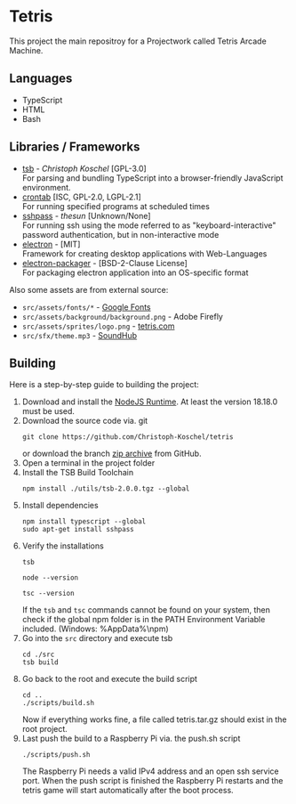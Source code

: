 # Tetris

This project the main repositroy for a Projectwork called Tetris Arcade Machine.

## Languages

- TypeScript
- HTML
- Bash

## Libraries / Frameworks

- [tsb](https://github.com/Christoph-Koschel/tsb) - _Christoph Koschel_ [GPL-3.0] \
  For parsing and bundling TypeScript into a browser-friendly JavaScript environment.
- [crontab](https://github.com/cronie-crond/cronie) [ISC, GPL-2.0, LGPL-2.1] \
  For running specified programs at scheduled times
- [sshpass](https://sourceforge.net/projects/sshpass/) - _thesun_ [Unknown/None] \
  For running ssh using the mode referred to as "keyboard-interactive" password authentication, but in non-interactive
  mode
- [electron](https://www.electronjs.org/) - [MIT] \
  Framework for creating desktop applications with Web-Languages
- [electron-packager](https://github.com/electron/packager) - [BSD-2-Clause License] \
  For packaging electron application into an OS-specific format

Also some assets are from external source:

- `src/assets/fonts/*` - [Google Fonts](https://fonts.google.com/)
- `src/assets/background/background.png` - Adobe Firefly
- `src/assets/sprites/logo.png` - [tetris.com](https://tetris.com)
- `src/sfx/theme.mp3` - [SoundHub](https://www.youtube.com/watch?v=63hoSNvS6Z4&ab_channel=SoundHub)

## Building

Here is a step-by-step guide to building the project:

1. Download and install the [NodeJS Runtime](https://nodejs.org/en). At least the version 18.18.0 must be used.
2. Download the source code
   via. git
   ```shell
   git clone https://github.com/Christoph-Koschel/tetris
   ```
   or download the branch [zip archive](https://github.com/Christoph-Koschel/tetris/archive/refs/heads/master.zip) from
   GitHub.
3. Open a terminal in the project folder
4. Install the TSB Build Toolchain
   ```shell
   npm install ./utils/tsb-2.0.0.tgz --global
   ```
5. Install dependencies
   ```shell
   npm install typescript --global
   sudo apt-get install sshpass
   ```  
6. Verify the installations
   ```shell
   tsb
   ```
   ```shell
   node --version
   ```
   ```shell
   tsc --version
   ```
   If the `tsb` and `tsc` commands cannot be found on your system, then check if the global npm folder is in the PATH
   Environment Variable included. (Windows: %AppData%\npm)
7. Go into the `src` directory and execute tsb
   ```shell
   cd ./src
   tsb build
   ```
8. Go back to the root and execute the build script
   ```shell
   cd ..
   ./scripts/build.sh
   ```
   Now if everything works fine, a file called tetris.tar.gz should exist in the root project.
9. Last push the build to a Raspberry Pi via. the push.sh script
   ```shell
   ./scripts/push.sh
   ```
   The Raspberry Pi needs a valid IPv4 address and an open ssh service port. When the push script is finished the
   Raspberry Pi restarts and the tetris game will start automatically after the boot process.